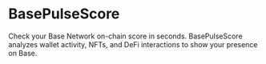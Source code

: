 # BasePulseScore
Check your Base Network on-chain score in seconds. BasePulseScore analyzes wallet activity, NFTs, and DeFi interactions to show your presence on Base.
